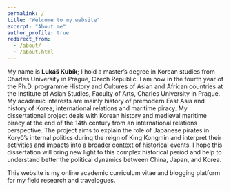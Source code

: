 ```yaml
---
permalink: /
title: "Welcome to my website"
excerpt: "About me"
author_profile: true
redirect_from: 
  - /about/
  - /about.html
---
```


My name is <b>Lukáš Kubík</b>; I hold a master’s degree in Korean studies from Charles University in Prague, Czech Republic. I am now in the fourth year of the Ph.D. programme History and Cultures of Asian and African countries at the Institute of Asian Studies, Faculty of Arts, Charles University in Prague. My academic interests are mainly history of premodern East Asia and history of Korea, international relations and maritime piracy. My dissertational project deals with Korean history and medieval maritime piracy at the end of the 14th century from an international relations perspective. The project aims to explain the role of Japanese pirates in Koryŏ’s internal politics during the reign of King Kongmin and interpret their activities and impacts into a broader context of historical events. I hope this dissertation will bring new light to this complex historical period and help to understand better the political dynamics between China, Japan, and Korea.

This website is my online academic curriculum vitae and blogging platform for my field research and travelogues.



